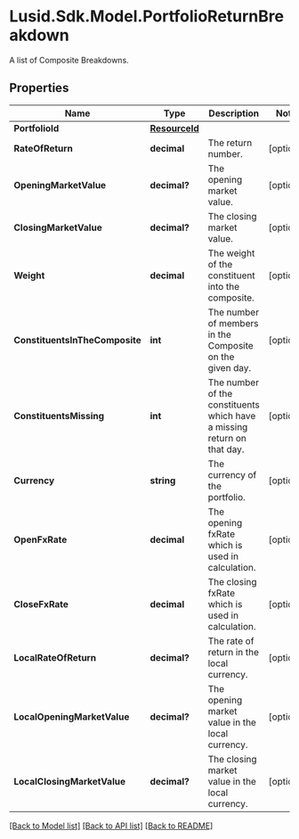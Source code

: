 # Lusid.Sdk.Model.PortfolioReturnBreakdown
A list of Composite Breakdowns.

## Properties

Name | Type | Description | Notes
------------ | ------------- | ------------- | -------------
**PortfolioId** | [**ResourceId**](ResourceId.md) |  | 
**RateOfReturn** | **decimal** | The return number. | [optional] 
**OpeningMarketValue** | **decimal?** | The opening market value. | [optional] 
**ClosingMarketValue** | **decimal?** | The closing market value. | [optional] 
**Weight** | **decimal** | The weight of the constituent into the composite. | [optional] 
**ConstituentsInTheComposite** | **int** | The number of members in the Composite on the given day. | [optional] 
**ConstituentsMissing** | **int** | The number of the constituents which have a missing return on that day. | [optional] 
**Currency** | **string** | The currency of the portfolio. | [optional] 
**OpenFxRate** | **decimal** | The opening fxRate which is used in calculation. | [optional] 
**CloseFxRate** | **decimal** | The closing fxRate which is used in calculation. | [optional] 
**LocalRateOfReturn** | **decimal?** | The rate of return in the local currency. | [optional] 
**LocalOpeningMarketValue** | **decimal?** | The opening market value in the local currency. | [optional] 
**LocalClosingMarketValue** | **decimal?** | The closing market value in the local currency. | [optional] 

[[Back to Model list]](../README.md#documentation-for-models) [[Back to API list]](../README.md#documentation-for-api-endpoints) [[Back to README]](../README.md)

